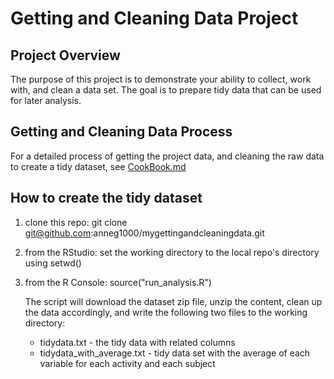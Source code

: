 # Getting and Cleaning Data Project

## Project Overview
The purpose of this project is to demonstrate your ability to collect, work with, and clean a data set. The goal is to prepare tidy data that can be used for later analysis. 

## Getting and Cleaning Data Process
For a detailed process of getting the project data, and cleaning the raw data to create a tidy dataset, see [CookBook.md](www.github.com/anneg1000/mygettingandcleaningdata/blob/master/CodeBook.md)

## How to create the tidy dataset
1. clone this repo: git clone git@github.com:anneg1000/mygettingandcleaningdata.git
2. from the RStudio: set the working directory to the local repo's directory using setwd()
3. from the R Console: source("run_analysis.R")

    The script will download the dataset zip file, unzip the content, clean up the data accordingly, and write the following two files to the working directory: 
    - tidydata.txt - the tidy data with related columns
    - tidydata_with_average.txt - tidy data set with the average of each variable for each activity and each subject
